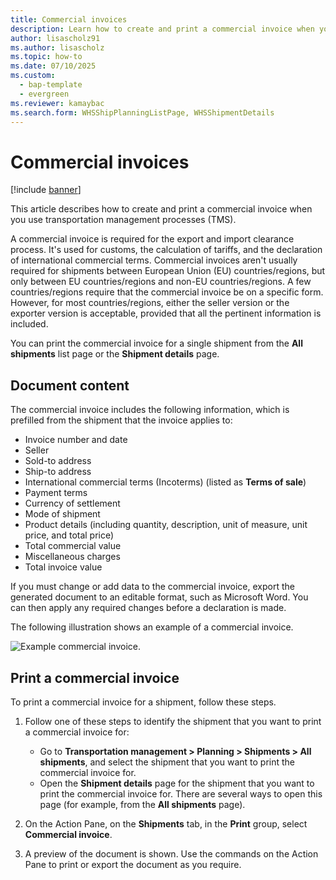 ```yaml
---
title: Commercial invoices
description: Learn how to create and print a commercial invoice when you use transportation management processes (TMS) with an outline on document content.
author: lisascholz91
ms.author: lisascholz
ms.topic: how-to
ms.date: 07/10/2025
ms.custom:
  - bap-template
  - evergreen
ms.reviewer: kamaybac
ms.search.form: WHSShipPlanningListPage, WHSShipmentDetails
---
```


# Commercial invoices

[!include [banner](../includes/banner.md)]

This article describes how to create and print a commercial invoice when you use transportation management processes (TMS).

A commercial invoice is required for the export and import clearance process. It's used for customs, the calculation of tariffs, and the declaration of international commercial terms. Commercial invoices aren't usually required for shipments between European Union (EU) countries/regions, but only between EU countries/regions and non-EU countries/regions. A few countries/regions require that the commercial invoice be on a specific form. However, for most countries/regions, either the seller version or the exporter version is acceptable, provided that all the pertinent information is included.

You can print the commercial invoice for a single shipment from the **All shipments** list page or the **Shipment details** page.

## Document content

The commercial invoice includes the following information, which is prefilled from the shipment that the invoice applies to:

- Invoice number and date
- Seller
- Sold-to address
- Ship-to address
- International commercial terms (Incoterms) (listed as **Terms of sale**)
- Payment terms
- Currency of settlement
- Mode of shipment
- Product details (including quantity, description, unit of measure, unit price, and total price)
- Total commercial value
- Miscellaneous charges
- Total invoice value

If you must change or add data to the commercial invoice, export the generated document to an editable format, such as Microsoft Word. You can then apply any required changes before a declaration is made.

The following illustration shows an example of a commercial invoice.

![Example commercial invoice.](media/commercial-invoice-example.png "Example commercial invoice")

## Print a commercial invoice

To print a commercial invoice for a shipment, follow these steps.

1. Follow one of these steps to identify the shipment that you want to print a commercial invoice for:

    - Go to **Transportation management \> Planning \> Shipments \> All shipments**, and select the shipment that you want to print the commercial invoice for.
    - Open the **Shipment details** page for the shipment that you want to print the commercial invoice for. There are several ways to open this page (for example, from the **All shipments** page).

1. On the Action Pane, on the **Shipments** tab, in the **Print** group, select **Commercial invoice**.
1. A preview of the document is shown. Use the commands on the Action Pane to print or export the document as you require.
